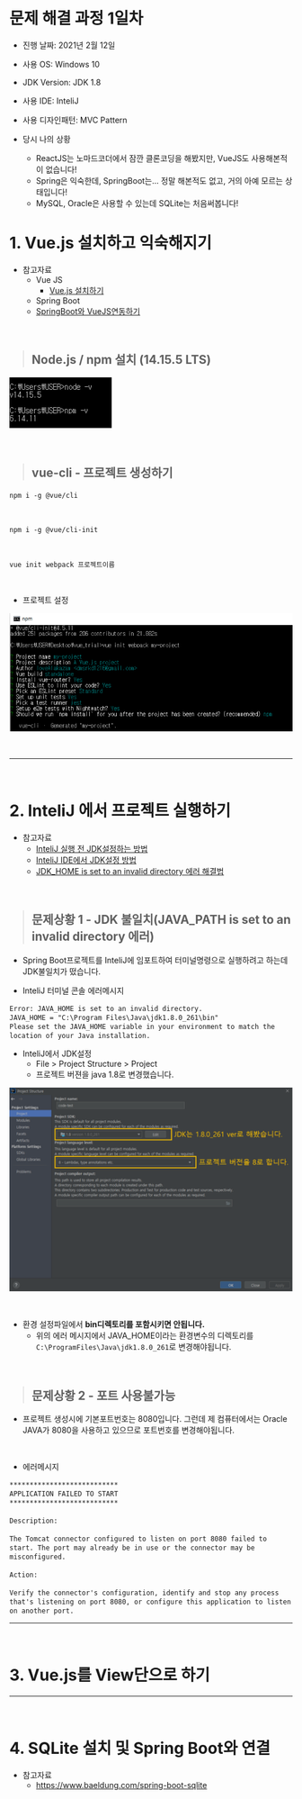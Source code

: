 # 문제 해결 과정 1일차

- 진행 날짜: 2021년 2월 12일
- 사용 OS: Windows 10
- JDK Version: JDK 1.8
- 사용 IDE: InteliJ
- 사용 디자인패턴: MVC Pattern


- 당시 나의 상황
  - ReactJS는 노마드코더에서 잠깐 클론코딩을 해봤지만, VueJS도 사용해본적이 없습니다!
  - Spring은 익숙한데, SpringBoot는... 정말 해본적도 없고, 거의 아예 모르는 상태입니다!
  - MySQL, Oracle은 사용할 수 있는데 SQLite는 처음써봅니다!

# 1. Vue.js 설치하고 익숙해지기


- 참고자료
  - Vue JS
    - [Vue.js 설치하기](https://www.vuemastery.com/courses/real-world-vue-js/vue-cli/)
  - Spring Boot
  - [SpringBoot와 VueJS연동하기](https://amanokaze.github.io/blog/Vuejs-Setting-with-SB/)


<br>

> ## Node.js / npm 설치 (14.15.5 LTS)

![](./imgs/node_install.PNG)

<br>

> ## vue-cli - 프로젝트 생성하기


```
npm i -g @vue/cli
```

<BR>

```
npm i -g @vue/cli-init
```

<br>

```
vue init webpack 프로젝트이름
```

<BR>

- 프로젝트 설정

![](./imgs/프로젝트만들기.PNG)

<br>

<hr>

<br>

# 2. InteliJ 에서 프로젝트 실행하기
- 참고자료
  - [InteliJ 실행 전 JDK설정하는 방법](https://atoz-develop.tistory.com/entry/JAVA-%EA%B0%9C%EB%B0%9C-%ED%99%98%EA%B2%BD-%EA%B5%AC%EC%B6%95-JDK-11-IntelliJ-%EC%84%A4%EC%B9%98-%EB%B0%8F-%EA%B8%B0%EB%B3%B8-%ED%99%98%EA%B2%BD-%EC%84%A4%EC%A0%95)
  - [InteliJ IDE에서 JDK설정 방법](https://moonscode.tistory.com/102)
  - [JDK_HOME is set to an invalid directory 에러 해결법](https://woodeekim.tistory.com/32)

<BR>

> ## 문제상황 1 - JDK 불일치(JAVA_PATH is set to an invalid directory 에러)

- Spring Boot프로젝트를 InteliJ에 임포트하여 터미널명령으로 실행하려고 하는데 JDK불일치가 떴습니다.

- InteliJ 터미널 콘솔 에러메시지

```
Error: JAVA_HOME is set to an invalid directory.
JAVA_HOME = "C:\Program Files\Java\jdk1.8.0_261\bin"
Please set the JAVA_HOME variable in your environment to match the
location of your Java installation.
```

- InteliJ에서 JDK설정
  - File > Project Structure > Project
  - 프로젝트 버젼을 java 1.8로 변경했습니다.

![](./imgs/setting_jdk.png)

<br>

- 환경 설정파일에서 **bin디렉토리를 포함시키면 안됩니다.**
  - 위의 에러 메시지에서 JAVA_HOME이라는 환경변수의 디렉토리를 `C:\ProgramFiles\Java\jdk1.8.0_261`로 변경해야됩니다.


<br>

> ## 문제상황 2 - 포트 사용불가능

- 프로젝트 생성시에 기본포트번호는 8080입니다. 그런데 제 컴퓨터에서는 Oracle JAVA가 8080을 사용하고 있으므로 포트번호를 변경해야됩니다.

<br>

- 에러메시지

```
***************************
APPLICATION FAILED TO START
***************************

Description:

The Tomcat connector configured to listen on port 8080 failed to start. The port may already be in use or the connector may be misconfigured.

Action:

Verify the connector's configuration, identify and stop any process that's listening on port 8080, or configure this application to listen on another port.

```

<hr>

<br>

# 3. Vue.js를 View단으로 하기


<HR>

<br>

# 4. SQLite 설치 및 Spring Boot와 연결

- 참고자료
  - https://www.baeldung.com/spring-boot-sqlite

